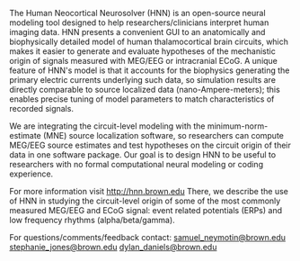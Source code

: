 The Human Neocortical Neurosolver (HNN) is an open-source neural modeling tool designed to help
researchers/clinicians interpret human imaging data. HNN presents a convenient GUI to an
anatomically and biophysically detailed model of human thalamocortical brain circuits, which
makes it easier to generate and evaluate hypotheses of the mechanistic origin of signals measured
with MEG/EEG or intracranial ECoG. A unique feature of HNN's model is that it accounts for the
biophysics generating the primary electric currents underlying such data, so simulation results
are directly comparable to source localized data (nano-Ampere-meters); this enables precise
tuning of model parameters to match characteristics of recorded signals.
 
We are integrating the circuit-level modeling with the minimum-norm-estimate (MNE) source
localization software, so researchers can compute MEG/EEG source estimates and test hypotheses on
the circuit origin of their data in one software package. Our goal is to design HNN to be useful
to researchers with no formal computational neural modeling or coding experience.

For more information visit http://hnn.brown.edu There, we describe the use of HNN in studying the
circuit-level origin of some of the most commonly measured MEG/EEG and ECoG signal: event related
potentials (ERPs) and low frequency rhythms (alpha/beta/gamma).

For questions/comments/feedback contact:
 samuel_neymotin@brown.edu 
 stephanie_jones@brown.edu 
 dylan_daniels@brown.edu

